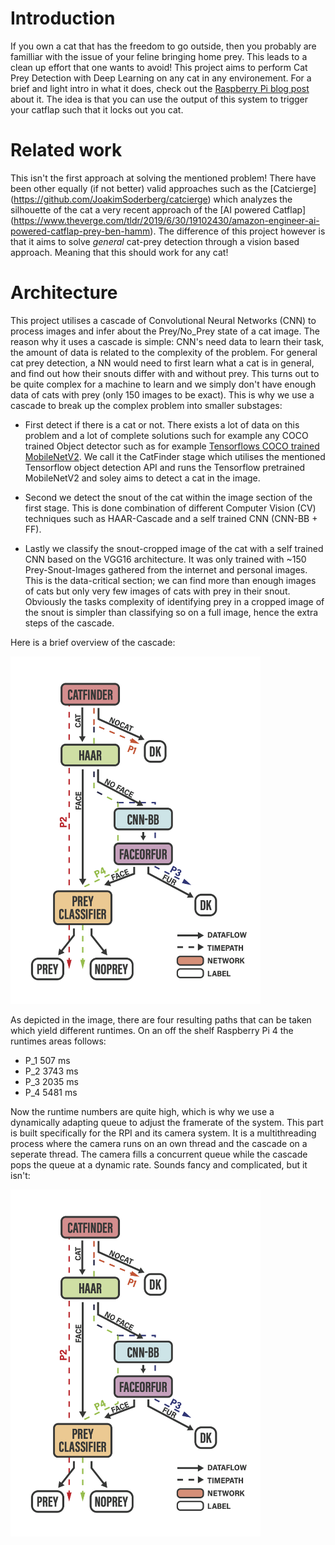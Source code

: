 # Introduction
If you own a cat that has the freedom to go outside, then you probably are familliar with the issue of your feline bringing home prey. This leads to a clean up effort that one wants to avoid!
This project aims to perform Cat Prey Detection with Deep Learning on any cat in any environement. For a brief and light intro in what it does, check out the [Raspberry Pi blog post](https://www.raspberrypi.org/blog/deep-learning-cat-prey-detector/) about it. The idea is that you can use the output of this system to trigger your catflap such that it locks out you cat.

# Related work
This isn't the first approach at solving the mentioned problem! There have been other equally (if not better) valid approaches such as the [Catcierge] (https://github.com/JoakimSoderberg/catcierge) which analyzes the silhouette of the cat a very recent approach of the [AI powered Catflap] (https://www.theverge.com/tldr/2019/6/30/19102430/amazon-engineer-ai-powered-catflap-prey-ben-hamm).
The difference of this project however is that it aims to solve *general* cat-prey detection through a vision based approach. Meaning that this should work for any cat! 


# Architecture
This project utilises a cascade of Convolutional Neural Networks (CNN) to process images and infer about the Prey/No_Prey state of a cat image. The reason why it uses a cascade is simple: CNN's need data to learn their task, the amount of data is related to the complexity of the problem. For general cat prey detection, a NN would need to first learn what a cat is in general, and find out how their snouts differ with and without prey. This turns out to be quite complex for a machine to learn and we simply don't have enough data of cats with prey (only 150 images to be exact). This is why we use a cascade to break up the complex problem into smaller substages:

- First detect if there is a cat or not. There exists a lot of data on this problem and a lot of complete solutions such for example any COCO trained Object detector such as for example [Tensorflows COCO trained MobileNetV2](https://github.com/tensorflow/models/blob/master/research/deeplab/g3doc/model_zoo.md). We call it the CatFinder stage which utilises the mentioned Tensorflow object detection API and runs the Tensorflow pretrained MobileNetV2 and soley aims to detect a cat in the image.

- Second we detect the snout of the cat within the image section of the first stage. This is done combination of different Computer Vision (CV) techniques such as HAAR-Cascade and a self trained CNN (CNN-BB + FF).

- Lastly we classify the snout-cropped image of the cat with a self trained CNN based on the VGG16 architecture. It was only trained with ~150 Prey-Snout-Images gathered from the internet and personal images. This is the data-critical section; we can find more than enough images of cats but only very few images of cats with prey in their snout. Obviously the tasks complexity of identifying prey in a cropped image of the snout is simpler than classifying so on a full image, hence the extra steps of the cascade.

Here is a brief overview of the cascade:

<img src="/readme_images/cascade.png" width="400">

As depicted in the image, there are four resulting paths that can be taken which yield different runtimes. On an off the shelf Raspberry Pi 4 the runtimes areas follows:

- P_1 507 ms
- P_2 3743 ms
- P_3 2035 ms
- P_4 5481 ms

Now the runtime numbers are quite high, which is why we use a dynamically adapting queue to adjust the framerate of the system. This part is built specifically for the RPI and its camera system. It is a multithreading process where the camera runs on an own thread and the cascade on a seperate thread. The camera fills a concurrent queue while the cascade pops the queue at a dynamic rate. Sounds fancy and complicated, but it isn't:

<img src="/readme_images/cascade.png" width="400">



